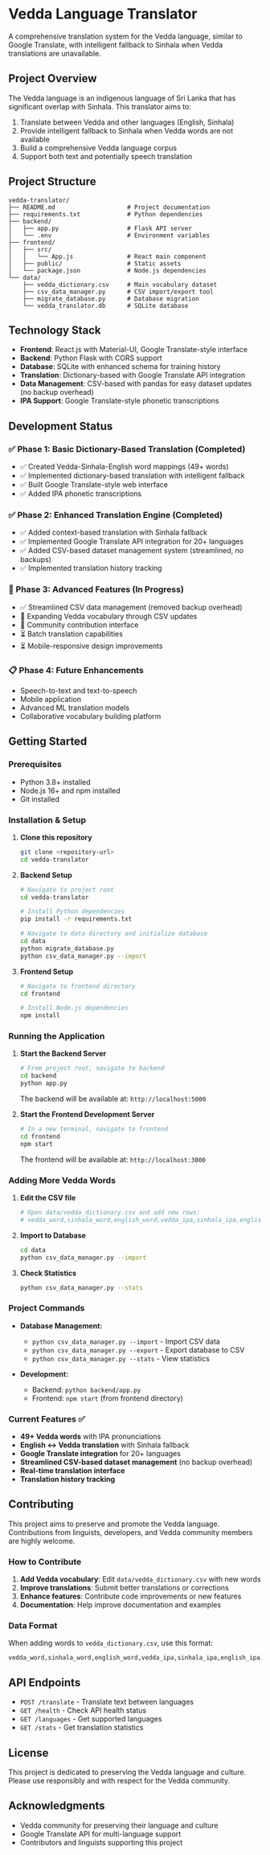 # Vedda Language Translator

A comprehensive translation system for the Vedda language, similar to Google Translate, with intelligent fallback to Sinhala when Vedda translations are unavailable.

## Project Overview

The Vedda language is an indigenous language of Sri Lanka that has significant overlap with Sinhala. This translator aims to:

1. Translate between Vedda and other languages (English, Sinhala)
2. Provide intelligent fallback to Sinhala when Vedda words are not available
3. Build a comprehensive Vedda language corpus
4. Support both text and potentially speech translation


## Project Structure

```
vedda-translator/
├── README.md                    # Project documentation
├── requirements.txt             # Python dependencies
├── backend/
│   ├── app.py                   # Flask API server
│   └── .env                     # Environment variables
├── frontend/
│   ├── src/
│   │   └── App.js               # React main component
│   ├── public/                  # Static assets
│   └── package.json             # Node.js dependencies
└── data/
    ├── vedda_dictionary.csv     # Main vocabulary dataset
    ├── csv_data_manager.py      # CSV import/export tool
    ├── migrate_database.py      # Database migration
    └── vedda_translator.db      # SQLite database
```

## Technology Stack

- **Frontend**: React.js with Material-UI, Google Translate-style interface
- **Backend**: Python Flask with CORS support
- **Database**: SQLite with enhanced schema for training history
- **Translation**: Dictionary-based with Google Translate API integration
- **Data Management**: CSV-based with pandas for easy dataset updates (no backup overhead)
- **IPA Support**: Google Translate-style phonetic transcriptions

## Development Status

### ✅ Phase 1: Basic Dictionary-Based Translation (Completed)
- ✅ Created Vedda-Sinhala-English word mappings (49+ words)
- ✅ Implemented dictionary-based translation with intelligent fallback
- ✅ Built Google Translate-style web interface
- ✅ Added IPA phonetic transcriptions

### ✅ Phase 2: Enhanced Translation Engine (Completed)
- ✅ Added context-based translation with Sinhala fallback
- ✅ Implemented Google Translate API integration for 20+ languages
- ✅ Added CSV-based dataset management system (streamlined, no backups)
- ✅ Implemented translation history tracking

### 🚧 Phase 3: Advanced Features (In Progress)
- ✅ Streamlined CSV data management (removed backup overhead)
- 🔄 Expanding Vedda vocabulary through CSV updates
- 🔄 Community contribution interface
- ⏳ Batch translation capabilities
- ⏳ Mobile-responsive design improvements

### 📋 Phase 4: Future Enhancements
- Speech-to-text and text-to-speech
- Mobile application
- Advanced ML translation models
- Collaborative vocabulary building platform

## Getting Started

### Prerequisites
- Python 3.8+ installed
- Node.js 16+ and npm installed
- Git installed

### Installation & Setup

1. **Clone this repository**
   ```bash
   git clone <repository-url>
   cd vedda-translator
   ```

2. **Backend Setup**
   ```bash
   # Navigate to project root
   cd vedda-translator
   
   # Install Python dependencies
   pip install -r requirements.txt
   
   # Navigate to data directory and initialize database
   cd data
   python migrate_database.py
   python csv_data_manager.py --import
   ```

3. **Frontend Setup**
   ```bash
   # Navigate to frontend directory
   cd frontend
   
   # Install Node.js dependencies
   npm install
   ```

### Running the Application

1. **Start the Backend Server**
   ```bash
   # From project root, navigate to backend
   cd backend
   python app.py
   ```
   The backend will be available at: `http://localhost:5000`

2. **Start the Frontend Development Server**
   ```bash
   # In a new terminal, navigate to frontend
   cd frontend
   npm start
   ```
   The frontend will be available at: `http://localhost:3000`

### Adding More Vedda Words

1. **Edit the CSV file**
   ```bash
   # Open data/vedda_dictionary.csv and add new rows:
   # vedda_word,sinhala_word,english_word,vedda_ipa,sinhala_ipa,english_ipa,word_type,usage_example
   ```

2. **Import to Database**
   ```bash
   cd data
   python csv_data_manager.py --import
   ```

3. **Check Statistics**
   ```bash
   python csv_data_manager.py --stats
   ```

### Project Commands

- **Database Management:**
  - `python csv_data_manager.py --import` - Import CSV data
  - `python csv_data_manager.py --export` - Export database to CSV
  - `python csv_data_manager.py --stats` - View statistics

- **Development:**
  - Backend: `python backend/app.py`
  - Frontend: `npm start` (from frontend directory)

### Current Features ✅

- **49+ Vedda words** with IPA pronunciations
- **English ↔ Vedda translation** with Sinhala fallback
- **Google Translate integration** for 20+ languages
- **Streamlined CSV-based dataset management** (no backup overhead)
- **Real-time translation interface**
- **Translation history tracking**

## Contributing

This project aims to preserve and promote the Vedda language. Contributions from linguists, developers, and Vedda community members are highly welcome.

### How to Contribute

1. **Add Vedda vocabulary**: Edit `data/vedda_dictionary.csv` with new words
2. **Improve translations**: Submit better translations or corrections
3. **Enhance features**: Contribute code improvements or new features
4. **Documentation**: Help improve documentation and examples

### Data Format

When adding words to `vedda_dictionary.csv`, use this format:
```csv
vedda_word,sinhala_word,english_word,vedda_ipa,sinhala_ipa,english_ipa,word_type,usage_example
```

## API Endpoints

- `POST /translate` - Translate text between languages
- `GET /health` - Check API health status
- `GET /languages` - Get supported languages
- `GET /stats` - Get translation statistics

## License

This project is dedicated to preserving the Vedda language and culture. Please use responsibly and with respect for the Vedda community.

## Acknowledgments

- Vedda community for preserving their language and culture
- Google Translate API for multi-language support
- Contributors and linguists supporting this project